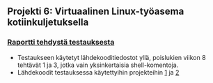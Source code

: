 ## Projekti 6: Virtuaalinen Linux-työasema kotiinkuljetuksella
### [Raportti tehdystä testauksesta](https://github.com/j00lie/OSprojects/blob/main/p6/projekti6_raportti.pdf)
- Testaukseen käytetyt lähdekooditiedostot yllä, poislukien viikon 8 tehtävät 1 ja 3, jotka vain yksinkertaisia shell-komentoja. 
- Lähdekoodit testauksessa käytettyihin projekteihin [1](https://github.com/j00lie/OSprojects/tree/main/p1) ja [2](https://github.com/j00lie/OSprojects/tree/main/p2)
